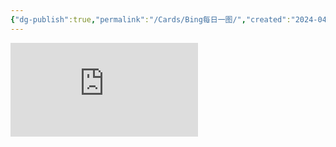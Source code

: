 ```yaml
---
{"dg-publish":true,"permalink":"/Cards/Bing每日一图/","created":"2024-04-08","updated":"2024-04-08"}
---
```


![](https://api.dujin.org/bing/1920.php)